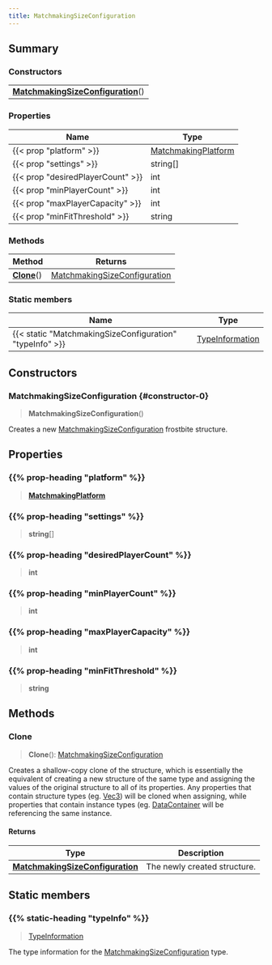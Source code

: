 ```yaml
---
title: MatchmakingSizeConfiguration
---
```



## Summary
### Constructors
| |
| ----------- |
| **[MatchmakingSizeConfiguration](#constructor-0)**() |

### Properties
| Name | Type |
| ---- | ---- |
| {{< prop "platform" >}} | [MatchmakingPlatform](/vext/ref/fb/matchmakingplatform) |
| {{< prop "settings" >}} | string[] |
| {{< prop "desiredPlayerCount" >}} | int |
| {{< prop "minPlayerCount" >}} | int |
| {{< prop "maxPlayerCapacity" >}} | int |
| {{< prop "minFitThreshold" >}} | string |

### Methods
| Method | Returns |
| ------ | ---- |
| **[Clone](#clone)**() | [MatchmakingSizeConfiguration](/vext/ref/fb/matchmakingsizeconfiguration) |

### Static members
| Name | Type |
| ---- | ---- |
| {{< static "MatchmakingSizeConfiguration" "typeInfo" >}} | [TypeInformation](/vext/ref/shared/class/typeinformation) |

## Constructors
### MatchmakingSizeConfiguration {#constructor-0}
> **MatchmakingSizeConfiguration**()

Creates a new [MatchmakingSizeConfiguration](/vext/ref/fb/matchmakingsizeconfiguration) frostbite structure.

## Properties
### {{% prop-heading "platform" %}}
> **[MatchmakingPlatform](/vext/ref/fb/matchmakingplatform)**

### {{% prop-heading "settings" %}}
> **string**[]

### {{% prop-heading "desiredPlayerCount" %}}
> **int**

### {{% prop-heading "minPlayerCount" %}}
> **int**

### {{% prop-heading "maxPlayerCapacity" %}}
> **int**

### {{% prop-heading "minFitThreshold" %}}
> **string**

## Methods
### Clone
> **Clone**(): [MatchmakingSizeConfiguration](/vext/ref/fb/matchmakingsizeconfiguration)

Creates a shallow-copy clone of the structure, which is essentially the equivalent of creating a new structure of the same type and assigning the values of the original structure to all of its properties. Any properties that contain structure types (eg. [Vec3](/vext/ref/shared/class/vec3)) will be cloned when assigning, while properties that contain instance types (eg. [DataContainer](/vext/ref/shared/class/datacontainer) will be referencing the same instance.

#### Returns
| Type | Description |
| ---- | ----------- |
| **[MatchmakingSizeConfiguration](/vext/ref/fb/matchmakingsizeconfiguration)** | The newly created structure. |

## Static members
### {{% static-heading "typeInfo" %}}
> [TypeInformation](/vext/ref/shared/class/typeinformation)

The type information for the [MatchmakingSizeConfiguration](/vext/ref/fb/matchmakingsizeconfiguration) type.

